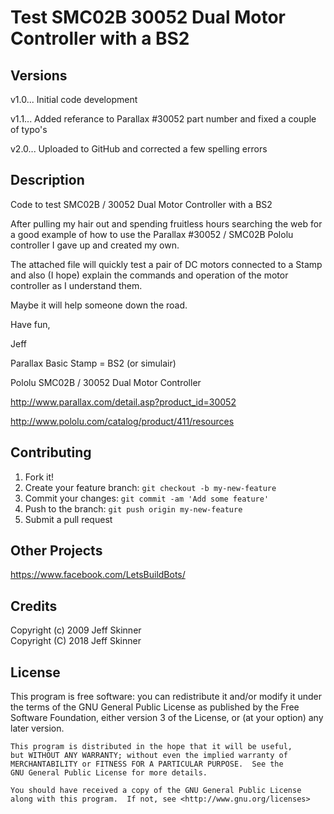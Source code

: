 # Test SMC02B 30052 Dual Motor Controller with a BS2

## Versions

v1.0... Initial code development

v1.1... Added referance to Parallax #30052 part number and fixed a couple of typo's

v2.0... Uploaded to GitHub and corrected a few spelling errors

## Description

Code to test SMC02B / 30052 Dual Motor Controller with a BS2

After pulling my hair out and spending fruitless hours searching the web for a good example of how to use the Parallax #30052 / SMC02B Pololu controller I gave up and created my own.

The attached file will quickly test a pair of DC motors connected to a Stamp and also (I hope) explain the commands and operation of the motor controller as I understand them.

Maybe it will help someone down the road.

Have fun,

Jeff

Parallax Basic Stamp = BS2 (or simulair)

Pololu SMC02B / 30052 Dual Motor Controller

http://www.parallax.com/detail.asp?product_id=30052

http://www.pololu.com/catalog/product/411/resources

## Contributing

1. Fork it!
2. Create your feature branch: `git checkout -b my-new-feature`
3. Commit your changes: `git commit -am 'Add some feature'`
4. Push to the branch: `git push origin my-new-feature`
5. Submit a pull request

## Other Projects

https://www.facebook.com/LetsBuildBots/

## Credits

Copyright (c) 2009 Jeff Skinner  
Copyright (C) 2018 Jeff Skinner  

## License

This program is free software: you can redistribute it and/or modify
    it under the terms of the GNU General Public License as published by
    the Free Software Foundation, either version 3 of the License, or
    (at your option) any later version.

    This program is distributed in the hope that it will be useful,
    but WITHOUT ANY WARRANTY; without even the implied warranty of
    MERCHANTABILITY or FITNESS FOR A PARTICULAR PURPOSE.  See the
    GNU General Public License for more details.

    You should have received a copy of the GNU General Public License
    along with this program.  If not, see <http://www.gnu.org/licenses>
